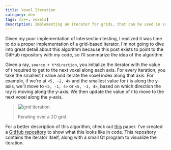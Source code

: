 ```yaml
---
title: Voxel Iteration
category: dev
tags: [c++, voxels]
description: Implementing an iterator for grids, that can be used in voxel games.
---
```


Given my poor implementation of intersection testing, I realized it was time to do a proper
implementation of a grid-based iterator. I'm not going to dive into great detail about this
algorithm because this post exists to point to the GitHub repository with my code, so I'll summarize
the idea of the algorithm.

Given a ray, `source + t*direction`, you initialize the iterator with the value of _t_ required to
get to the next voxel along each axis. For every iteration, you take the smallest _t_ value and
iterate the voxel index along that axis. For example, if we're at `<5, -2, 4>` and the smallest
value for _t_ is along the y-axis, we'll move to `<5, -1, 4>` or `<5, -3, 4>`, based on which
direction the ray is moving along the y-axis. We then update the value of _t_ to move to the next
voxel along the y-axis.

> ![grid iteration](https://docs.google.com/drawings/d/1vUNao9jrzhwfrrxW1vfIu1Li8OlgBq3smY9QRlzSGNU/pub?w=800&h=338)
>
> Iterating over a 2D grid.

For a better description of this algorithm, check out
[this](http://www.cse.yorku.ca/~amana/research/grid.pdf) paper. I've created a
[GitHub repository](https://github.com/thegedge/voxel_iterator) to show what this looks like in
code. This repository contains the iterator itself, along with a small Qt program to visualize the
iteration.
